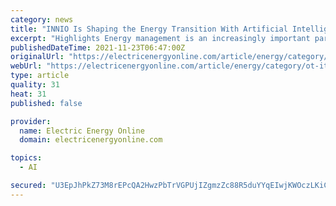 ```yaml
---
category: news
title: "INNIO Is Shaping the Energy Transition With Artificial Intelligence (AI)"
excerpt: "Highlights Energy management is an increasingly important part of the energy transition The myPlant Optimization solution from INNIO uses AI for comprehensive overall plant operation Pot. . ."
publishedDateTime: 2021-11-23T06:47:00Z
originalUrl: "https://electricenergyonline.com/article/energy/category/ot-it/53/932028/innio-is-shaping-the-energy-transition-with-artificial-intelligence-ai-.html"
webUrl: "https://electricenergyonline.com/article/energy/category/ot-it/53/932028/innio-is-shaping-the-energy-transition-with-artificial-intelligence-ai-.html"
type: article
quality: 31
heat: 31
published: false

provider:
  name: Electric Energy Online
  domain: electricenergyonline.com

topics:
  - AI

secured: "U3EpJhPkZ73M8rEPcQA2HwzPbTrVGPUjIZgmzZc88R5duYYqEIwjKWOczLKiC1cunPzypr32PKIJ8DCNqqVkZM8AyKHw1WP3gH9ar+wvOw+X/kbmoX6/UqR/A5OLXdlgbrIDqMm1VporvlG8xy+xNZwmd9fEXCRxinX9QTQ2E65ucZinUUiM5Oen8/nT6BCKm1wpoOv5gGYzaa68CMCGweJFDBvqvuOgiwzJFL8/sWt38xPw4Ed7JSKXxNzgpFy2UHUVteJXairc9yxiC4tPSv+yJB/EFM+Ow+lPeq4FaMbc100siO0lmnjWZg8sLj1+6ZjfpR2zcbe3HUhHBbDE265fgOTEjSS6zPvl5nhDUC8=;p3FTefmlNID4yB0pGP1+Kw=="
---
```


